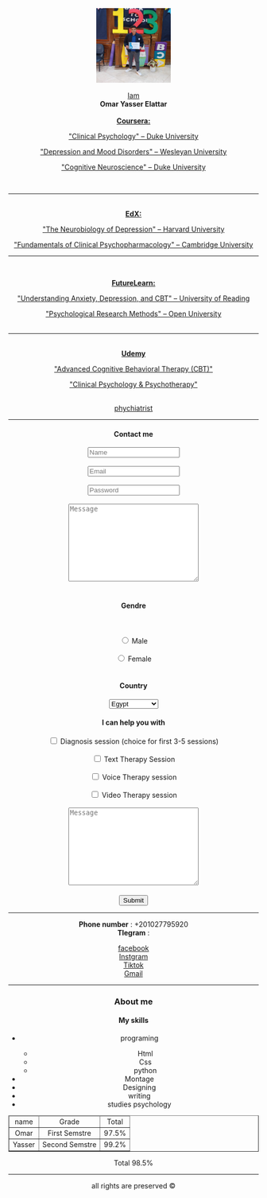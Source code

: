 </style>
    <link rel="stylesheet" href="omar.css">
</head>
<body>
    <!-- 
        semantic elements
        <header>
            <main>
                <section>
     -->
    <header>
               <!-- 
           images
       src = source
       alt = alternative    
        -->
                    <div>
        <img src="./photo.jpg" width="150px" Height="150px"alt="photo"> </div>
        <!-- 
            AUDIO & VIDEO
            <audio src="./     .mp3" type=audio/mpeg controls> </audio>
            <video src="./      .mp4" type=video/mp4 width=" px" height=" px" controls loop autoplay></video>
         -->
       <!--
           b = bold
           u = underline
           i = icalic
           hr = horizontal line
       -->
       <p>
        <div>
        <u>Iam</u> 
        </div>
        <b>
        <span style="color⚫;">
        <div>
        <b>Omar Yasser Elattar</b>
        </div>
        </span>
        </b>
        <br>
        <div>
        <u>
            <b>Coursera:</b>

"Clinical Psychology" – Duke University<br>

"Depression and Mood Disorders" – Wesleyan University<br>

"Cognitive Neuroscience" – Duke University

<br><hr><br>
<b>EdX:</b> <br>

"The Neurobiology of Depression" – Harvard University<br>

"Fundamentals of Clinical Psychopharmacology" – Cambridge University
<br>
<hr>
<br>

<b>FutureLearn:</b>

"Understanding Anxiety, Depression, and CBT" – University of Reading <br>

"Psychological Research Methods" – Open University <br>
<br>
<hr>
<br>
<b>Udemy</b>

"Advanced Cognitive Behavioral Therapy (CBT)"<br>

"Clinical Psychology & Psychotherapy"<br>
        </u>
        </div>
        <div></div> <span style="color⚫(0);">
        <b>
        </b>
        <br> 
        <u><div>phychiatrist</div></u>
         <span style="color⚫(0, 0, 0);">
         <hr>
         <main>
            <section id="contact us">
                <!-- 
                    div
                -->
                <body>
                   <div>
                   <h4>Contact me</h4>
                      <!-- 
                    FORM
                    <form>
                    </form>
                 -->
                       <form
                           action="https://formsubmit.co/omarelattar308@gmail.com" method="post">
                 <form action = "https://formsubmit.co/omarelattar308@gmail.com" method = post>
                    <div id = name></div>
                    <input type = text placeholder = Name required>
                    <br><br>
                    <div id = Email></div>
                    <input type = text placeholder = Email required>
                    <br><br>
                    <div id = password></div>
                    <input type = password placeholder = Password required>
                   <br><br>
                   <div id = message></div>
                    <textarea name ="تعريف بسيط بالحاله" Cols ="30" rows = "10" placeholder="Message" ></textarea>
                    <br>  
                    <body>
                     <p>
                      <h4>
                        Gendre
                      </h4>
                      </p>
                    </body>  
                    <br>
                    <input type = radio name = gendre>
                    <label>Male</label>
                    <br><br>
                    <input type = radio name = gendre >
                    <label>Female</label>
                    <br><br>
                    <body>
                        <body>
                            <p>
                                <h4>Country</h4>
                            </p>
                        </body>
                    <select>
                      <option value = "1" selected >Egypt</option>
                      <option value = "1">Qutar</option>
                      <option value = "1">Suadi Arabia</option>
                      <option value = "1">Morocco</option>
                      </select>
                    <p>
                    <h4>
                        I can help you with
                    </h4>
                    </p>
                    </body>
                    <input type = checkbox name = work >
                    <label>Diagnosis session (choice for first 3-5 sessions)</label>
                    <br><br>
                    <input type =checkbox name = work >
                    <label>Text Therapy Session</label>
                    <br><br>
                    <input type =checkbox name = work >
                    <label>Voice Therapy session</label>
                    <br><br>
                    <input type =checkbox name = work >
                    <label>Video Therapy session</label>
                    <br><br>
                    <textarea name ="طريقة التواصل" Cols ="30" rows = "10" placeholder="Message" ></textarea>
                    <br><br>
                    <input type = submit >
             </form>
             <hr>
                   <p><b>Phone number</b> : +201027795920 
                   <br> <b>Tlegram</b> : </p>
                    <a href="https://www.facebook.com/profile.php?id=100051007188187">facebook</a>
                    <br>
                    <a href="https://www.instagram.com/invites/contact/?i=19g9l84b0qlru&utm_content=jk06eyb">Instgram</a>
                    <br>
                    <a href="https://www.tiktok.com/@o_el3attar?is_from_webapp=1&sender_device=pc">Tiktok</a>
                    <br>
                    <a href="mailto:omarelattar308@gmail.com">Gmail</a>
                   </div>
                <hr>
                <body>
                    <section id="About me">
                        <h3>About me</h3>
               <!-- 
                Lists
                ordered lists = ol
                unordered lists = ul
                -->
                <body>
                    <p>
                     <h4>
                        My skills
                     </h4>
                    </p>
                </body>
                <ul>
                    <li>programing</li>
                    <ul>
                    <li>Html</li>
                    <li>Css</li>
                    <li>python</li>
                    </ul>
                    <li>Montage</li>
                    <li>Designing</li>
                    <li>writing</li>
                    <li>studies psychology</li>
                </ul>
                    </section>
           <!-- 
               Table
               Thead
               Tbody
               Tfoot
               tr = table row
               td = table data
               border
            -->
            <table border="1" width = 30%>
                <thead>
                    <tr>
                        <td>name</td>
                        <td>Grade</td>
                        <td>Total</td>
                    </tr>
                </thead>
                <tbody>
                    <tr>
                        <td>
                            Omar
                        </td>
                        <td>First Semstre</td>
                        <td>97.5%</td>
                    </tr>
                    <tr>
                        <td>Yasser</td>
                        <td>Second Semstre</td>
                        <td>99.2%</td>
                    </tr>
                </tbody>
                <tfoot>
                </table>
                    <tr>
                        <td colspan="2">Total</td>
                        <td>98.5%</td>
                    </tr>
                </tfoot>
            </table>
        </main>
        </body>
        <hr>
        <body>
        <footer>
                <p>
                    all rights are preserved &copy;
                </p>
        </footer>
